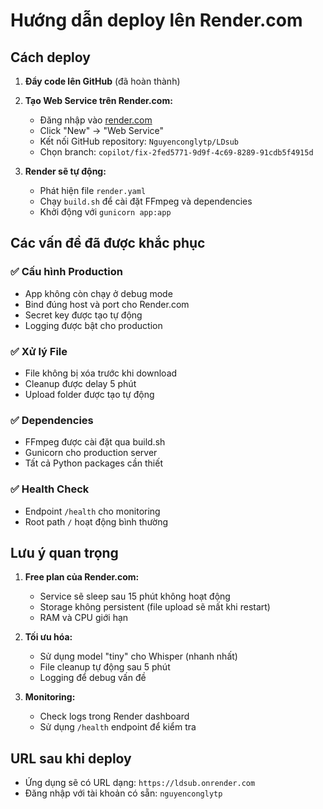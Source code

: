 # Hướng dẫn deploy lên Render.com

## Cách deploy

1. **Đẩy code lên GitHub** (đã hoàn thành)
2. **Tạo Web Service trên Render.com:**
   - Đăng nhập vào [render.com](https://render.com)
   - Click "New" → "Web Service"
   - Kết nối GitHub repository: `Nguyenconglytp/LDsub`
   - Chọn branch: `copilot/fix-2fed5771-9d9f-4c69-8289-91cdb5f4915d`

3. **Render sẽ tự động:**
   - Phát hiện file `render.yaml`
   - Chạy `build.sh` để cài đặt FFmpeg và dependencies
   - Khởi động với `gunicorn app:app`

## Các vấn đề đã được khắc phục

### ✅ Cấu hình Production
- App không còn chạy ở debug mode
- Bind đúng host và port cho Render.com
- Secret key được tạo tự động
- Logging được bật cho production

### ✅ Xử lý File
- File không bị xóa trước khi download
- Cleanup được delay 5 phút
- Upload folder được tạo tự động

### ✅ Dependencies
- FFmpeg được cài đặt qua build.sh
- Gunicorn cho production server
- Tất cả Python packages cần thiết

### ✅ Health Check
- Endpoint `/health` cho monitoring
- Root path `/` hoạt động bình thường

## Lưu ý quan trọng

1. **Free plan của Render.com:**
   - Service sẽ sleep sau 15 phút không hoạt động
   - Storage không persistent (file upload sẽ mất khi restart)
   - RAM và CPU giới hạn

2. **Tối ưu hóa:**
   - Sử dụng model "tiny" cho Whisper (nhanh nhất)
   - File cleanup tự động sau 5 phút
   - Logging để debug vấn đề

3. **Monitoring:**
   - Check logs trong Render dashboard
   - Sử dụng `/health` endpoint để kiểm tra

## URL sau khi deploy
- Ứng dụng sẽ có URL dạng: `https://ldsub.onrender.com`
- Đăng nhập với tài khoản có sẵn: `nguyenconglytp`